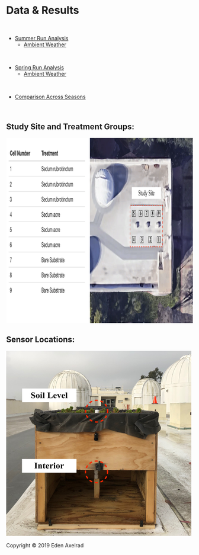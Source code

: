 # Data & Results

<br>

- [Summer Run Analysis](hello-website/Summer_Run.html)
  - [Ambient Weather](hello-website/Summer-Ambient-Weather.html)

<br>

- [Spring Run Analysis](hello-website/new_stats.html)
  - [Ambient Weather](hello-website/Ambient_Weather.html)

<br>

- [Comparison Across Seasons](hello-website/Seasonal-Comp.html)

<br>

## Study Site and Treatment Groups:

  <img src="hello-website/sidebyside.png" width="1000" height="500">

<br>
 
## Sensor Locations:

  <img src="hello-website/sensor locations.jpeg" width="500" height="500">
 
<br>

<p>Copyright &copy; 2019 Eden Axelrad
